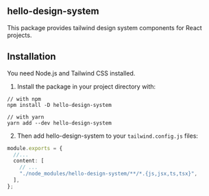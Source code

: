 ## hello-design-system

This package provides tailwind design system components for React projects.

## Installation

You need Node.js and Tailwind CSS installed.

1.  Install the package in your project directory with:

```
// with npm
npm install -D hello-design-system

// with yarn
yarn add --dev hello-design-system
```

2. Then add hello-design-system to your `tailwind.config.js` files:

```typescript
module.exports = {
  //...
  content: [
    // ...
    "./node_modules/hello-design-system/**/*.{js,jsx,ts,tsx}",
  ],
};
```
